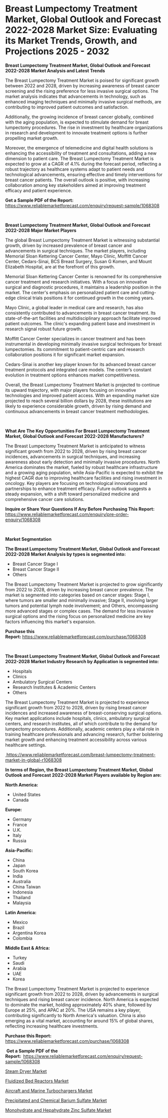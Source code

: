 <p><h1>Breast Lumpectomy Treatment Market, Global Outlook and Forecast 2022-2028 Market Size: Evaluating its Market Trends, Growth, and Projections 2025 - 2032</h1></p><p><strong>Breast Lumpectomy Treatment Market, Global Outlook and Forecast 2022-2028 Market Analysis and Latest Trends</strong></p>
<p><p>The Breast Lumpectomy Treatment Market is poised for significant growth between 2022 and 2028, driven by increasing awareness of breast cancer screening and the rising preference for less invasive surgical options. The market analysis indicates that advancements in technology, such as enhanced imaging techniques and minimally invasive surgical methods, are contributing to improved patient outcomes and satisfaction. </p><p>Additionally, the growing incidence of breast cancer globally, combined with the aging population, is expected to stimulate demand for breast lumpectomy procedures. The rise in investment by healthcare organizations in research and development to innovate treatment options is further propelling market growth. </p><p>Moreover, the emergence of telemedicine and digital health solutions is enhancing the accessibility of treatment and consultations, adding a new dimension to patient care. The Breast Lumpectomy Treatment Market is expected to grow at a CAGR of 4.1% during the forecast period, reflecting a robust trajectory as healthcare systems adapt to patient needs and technological advancements, ensuring effective and timely interventions for breast cancer patients. The overall outlook is positive, with increasing collaboration among key stakeholders aimed at improving treatment efficacy and patient experience.</p></p>
<p><strong>Get a Sample PDF of the Report:&nbsp;</strong> <a href="https://www.reliablemarketforecast.com/enquiry/request-sample/1068308?utm_campaign=2516&utm_medium=2&utm_source=Github&utm_content=ia&utm_term=21032025&utm_id=breast-lumpectomy-treatment-market-global-outlook-and-forecast-2022-2028">https://www.reliablemarketforecast.com/enquiry/request-sample/1068308</a></p>
<p>&nbsp;</p>
<p><strong>Breast Lumpectomy Treatment Market, Global Outlook and Forecast 2022-2028 Major Market Players</strong></p>
<p><p>The global Breast Lumpectomy Treatment Market is witnessing substantial growth, driven by increased prevalence of breast cancer and advancements in surgical techniques. The market players, including Memorial Sloan Kettering Cancer Center, Mayo Clinic, Moffitt Cancer Center, Cedars-Sinai, BCS Breast Surgery, Susan G Komen, and Mount Elizabeth Hospital, are at the forefront of this growth.</p><p>Memorial Sloan Kettering Cancer Center is renowned for its comprehensive cancer treatment and research initiatives. With a focus on innovative surgical and diagnostic procedures, it maintains a leadership position in the market. The center's emphasis on personalized patient care and cutting-edge clinical trials positions it for continued growth in the coming years.</p><p>Mayo Clinic, a global leader in medical care and research, has also consistently contributed to advancements in breast cancer treatment. Its state-of-the-art facilities and multidisciplinary approach facilitate improved patient outcomes. The clinic's expanding patient base and investment in research signal robust future growth.</p><p>Moffitt Cancer Center specializes in cancer treatment and has been instrumental in developing minimally invasive surgical techniques for breast lumpectomies. Its commitment to patient-centric care and research collaboration positions it for significant market expansion. </p><p>Cedars-Sinai is another key player known for its advanced breast cancer treatment protocols and integrated care models. The center’s constant evolution in treatment options enhances market competitiveness.</p><p>Overall, the Breast Lumpectomy Treatment Market is projected to continue its upward trajectory, with major players focusing on innovative technologies and improved patient access. With an expanding market size projected to reach several billion dollars by 2028, these institutions are likely to experience considerable growth, driven by rising demand and continuous advancements in breast cancer treatment methodologies.</p></p>
<p>&nbsp;</p>
<p><strong>What Are The Key Opportunities For Breast Lumpectomy Treatment Market, Global Outlook and Forecast 2022-2028 Manufacturers?</strong></p>
<p><p>The Breast Lumpectomy Treatment Market is anticipated to witness significant growth from 2022 to 2028, driven by rising breast cancer incidences, advancements in surgical techniques, and increasing awareness about early detection and minimally invasive procedures. North America dominates the market, fueled by robust healthcare infrastructure and a growing aging population, while Asia-Pacific is expected to exhibit the highest CAGR due to improving healthcare facilities and rising investment in oncology. Key players are focusing on technological innovations and partnerships to enhance treatment efficacy. Future outlook suggests a steady expansion, with a shift toward personalized medicine and comprehensive cancer care solutions.</p></p>
<p><strong>Inquire or Share Your Questions If Any Before Purchasing This Report:</strong> <a href="https://www.reliablemarketforecast.com/enquiry/pre-order-enquiry/1068308?utm_campaign=2516&utm_medium=2&utm_source=Github&utm_content=ia&utm_term=21032025&utm_id=breast-lumpectomy-treatment-market-global-outlook-and-forecast-2022-2028">https://www.reliablemarketforecast.com/enquiry/pre-order-enquiry/1068308</a></p>
<p>&nbsp;</p>
<p><strong>Market Segmentation</strong></p>
<p><strong>The Breast Lumpectomy Treatment Market, Global Outlook and Forecast 2022-2028 Market Analysis by types is segmented into:</strong></p>
<p><ul><li>Breast Cancer Stage I</li><li>Breast Cancer Stage II</li><li>Others</li></ul></p>
<p><p>The Breast Lumpectomy Treatment Market is projected to grow significantly from 2022 to 2028, driven by increasing breast cancer prevalence. The market is segmented into categories based on cancer stages: Stage I, where tumors are smaller and minimally invasive; Stage II, involving larger tumors and potential lymph node involvement; and Others, encompassing more advanced stages or complex cases. The demand for less invasive surgical options and the rising focus on personalized medicine are key factors influencing this market's expansion.</p></p>
<p><strong>Purchase this Report:&nbsp;</strong><a href="https://www.reliablemarketforecast.com/purchase/1068308?utm_campaign=2516&utm_medium=2&utm_source=Github&utm_content=ia&utm_term=21032025&utm_id=breast-lumpectomy-treatment-market-global-outlook-and-forecast-2022-2028">https://www.reliablemarketforecast.com/purchase/1068308</a></p>
<p>&nbsp;</p>
<p><strong>The Breast Lumpectomy Treatment Market, Global Outlook and Forecast 2022-2028 Market Industry Research by Application is segmented into:</strong></p>
<p><ul><li>Hospitals</li><li>Clinics</li><li>Ambulatory Surgical Centers</li><li>Research Institutes & Academic Centers</li><li>Others</li></ul></p>
<p><p>The Breast Lumpectomy Treatment Market is projected to experience significant growth from 2022 to 2028, driven by rising breast cancer incidences and increased awareness of breast-conserving surgical options. Key market applications include hospitals, clinics, ambulatory surgical centers, and research institutes, all of which contribute to the demand for lumpectomy procedures. Additionally, academic centers play a vital role in training healthcare professionals and advancing research, further bolstering market growth and enhancing treatment accessibility across various healthcare settings.</p></p>
<p><a href="https://www.reliablemarketforecast.com/breast-lumpectomy-treatment-market-in-global-r1068308?utm_campaign=2516&utm_medium=2&utm_source=Github&utm_content=ia&utm_term=21032025&utm_id=breast-lumpectomy-treatment-market-global-outlook-and-forecast-2022-2028">&nbsp;https://www.reliablemarketforecast.com/breast-lumpectomy-treatment-market-in-global-r1068308</a></p>
<p><strong>In terms of Region, the Breast Lumpectomy Treatment Market, Global Outlook and Forecast 2022-2028 Market Players available by Region are:</strong></p>
<p>
    <p> <strong> North America: </strong>
        <ul>
            <li>United States</li>
            <li>Canada</li>
        </ul>
        </p> 
    <p> <strong> Europe: </strong>
        <ul>
            <li>Germany</li>
            <li>France</li>
            <li>U.K.</li>
            <li>Italy</li>
            <li>Russia</li>
        </ul>
        </p> 
    <p> <strong> Asia-Pacific: </strong>
        <ul>
            <li>China</li>
            <li>Japan</li>
            <li>South Korea</li>
            <li>India</li>
            <li>Australia</li>
            <li>China Taiwan</li>
            <li>Indonesia</li>
            <li>Thailand</li>
            <li>Malaysia</li>
        </ul>
        </p> 
    <p> <strong> Latin America: </strong>
        <ul>
            <li>Mexico</li>
            <li>Brazil</li>
            <li>Argentina Korea</li>
            <li>Colombia</li>
        </ul>
        </p> 
    <p> <strong> Middle East & Africa: </strong>
        <ul>
            <li>Turkey</li>
            <li>Saudi</li>
            <li>Arabia</li>
            <li>UAE</li>
            <li>Korea</li>
        </ul>
    </p>
    </p>
<p><p>The Breast Lumpectomy Treatment Market is projected to experience significant growth from 2022 to 2028, driven by advancements in surgical techniques and rising breast cancer incidence. North America is expected to dominate the market, holding approximately 40% share, followed by Europe at 25%, and APAC at 20%. The USA remains a key player, contributing significantly to North America's valuation. China is also emerging as a vital market, accounting for around 15% of global shares, reflecting increasing healthcare investments.</p></p>
<p><strong>Purchase this Report: </strong><a href="https://www.reliablemarketforecast.com/purchase/1068308?utm_campaign=2516&utm_medium=2&utm_source=Github&utm_content=ia&utm_term=21032025&utm_id=breast-lumpectomy-treatment-market-global-outlook-and-forecast-2022-2028">https://www.reliablemarketforecast.com/purchase/1068308</a></p>
<p>&nbsp;<strong>Get a Sample PDF of the Report:&nbsp;&nbsp;</strong><a href="https://www.reliablemarketforecast.com/enquiry/request-sample/1068308?utm_campaign=2516&utm_medium=2&utm_source=Github&utm_content=ia&utm_term=21032025&utm_id=breast-lumpectomy-treatment-market-global-outlook-and-forecast-2022-2028">https://www.reliablemarketforecast.com/enquiry/request-sample/1068308</a></p>
<p><strong></strong></p>
<p><p><a href="https://www.linkedin.com/pulse/breaking-down-steam-dryer-market-growth-49-cagr-expected-pd7ee?utm_campaign=2516&utm_medium=2&utm_source=Github&utm_content=ia&utm_term=21032025&utm_id=breast-lumpectomy-treatment-market-global-outlook-and-forecast-2022-2028">Steam Dryer Market</a></p><p><a href="https://www.linkedin.com/pulse/digital-transformation-fluidized-bed-reactors-industry-lbiae?utm_campaign=2516&utm_medium=2&utm_source=Github&utm_content=ia&utm_term=21032025&utm_id=breast-lumpectomy-treatment-market-global-outlook-and-forecast-2022-2028">Fluidized Bed Reactors Market</a></p><p><a href="https://www.linkedin.com/pulse/aircraft-marine-turbochargers-market-analysis-report-s183e?utm_campaign=2516&utm_medium=2&utm_source=Github&utm_content=ia&utm_term=21032025&utm_id=breast-lumpectomy-treatment-market-global-outlook-and-forecast-2022-2028">Aircraft and Marine Turbochargers Market</a></p><p><a href="https://github.com/keeniielokl/Market-Research-Report-List-1/blob/main/precipitated-and-chemical-barium-sulfate-market.md?utm_campaign=2516&utm_medium=2&utm_source=Github&utm_content=ia&utm_term=21032025&utm_id=breast-lumpectomy-treatment-market-global-outlook-and-forecast-2022-2028">Precipitated and Chemical Barium Sulfate Market</a></p><p><a href="https://github.com/alablisepah/Market-Research-Report-List-1/blob/main/monohydrate-and-hepahydrate-zinc-sulfate-market.md?utm_campaign=2516&utm_medium=2&utm_source=Github&utm_content=ia&utm_term=21032025&utm_id=breast-lumpectomy-treatment-market-global-outlook-and-forecast-2022-2028">Monohydrate and Hepahydrate Zinc Sulfate Market</a></p></p>